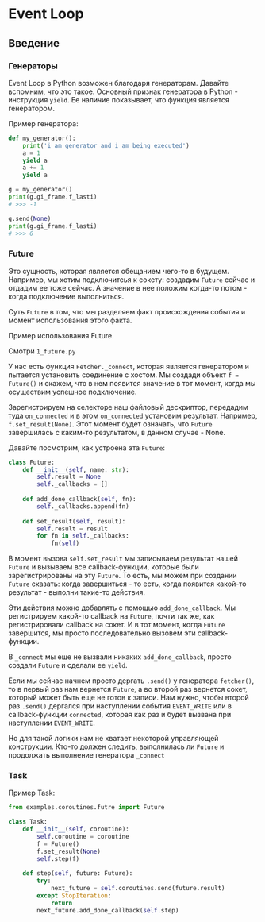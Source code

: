 # Event Loop

## Введение

### Генераторы

Event Loop в Python возможен благодаря генераторам. Давайте вспомним, что это такое. Основный признак генератора в Python - инструкция `yield`. Ее наличие показывает, что функция является генератором.

Пример генератора:

```python
def my_generator():
    print('i am generator and i am being executed')
    a = 1
    yield a
    a += 1
    yield a

g = my_generator()
print(g.gi_frame.f_lasti)
# >>> -1

g.send(None)
print(g.gi_frame.f_lasti)
# >>> 6
```

### Future

Это сущность, которая является обещанием чего-то в будущем. Например, мы хотим подключитсья к сокету: создадим `Future` сейчас и отдадим ее тоже сейчас. А значение в нее положим когда-то потом - когда подключение выполниться.

Суть `Future` в том, что мы разделяем факт происхождения события и момент использования этого факта.

Пример использования Future.

Смотри `1_future.py`

У нас есть функция `Fetcher._connect`, которая является генератором и пытается установить соединение с хостом. Мы создади объект `f = Future()` и скажем, что в нем появится значение в тот момент, когда мы осуществим успешное подключение.

Зарегистрируем на селекторе наш файловый дескриптор, передадим туда `on_connected` и в этом `on_connected` установим результат. Например, `f.set_result(None)`. Этот момент будет означать, что `Future` завершилась с каким-то результатом, в данном случае - None.

Давайте посмотрим, как устроена эта `Future`:

```python
class Future:
    def __init__(self, name: str):
        self.result = None
        self._callbacks = []
    
    def add_done_callback(self, fn):
        self._callbacks.append(fn)
    
    def set_result(self, result):
        self.result = result
        for fn in self._callbacks:
            fn(self)
```

В момент вызова `self.set_result` мы записываем результат нашей `Future` и вызываем все callback-функции, которые были зарегистрированы на эту `Future`. То есть, мы можем при создании `Future` сказать: когда завершиться - то есть, когда появится какой-то результат - выполни такие-то действия.

Эти действия можно добавлять с помощью `add_done_callback`. Мы регистрируем какой-то callback на `Future`, почти так же, как регистрировали callback на сокет. И в тот момент, когда `Future` завершится, мы просто последовательно вызовем эти callback-функции.

В `_connect` мы еще не вызвали никаких `add_done_callback`, просто создали `Future` и сделали ее `yield`.

Если мы сейчас начнем просто дергать `.send()` у генератора `fetcher()`, то в первый раз нам вернется `Future`, а во второй раз вернется сокет, который может быть еще не готов к записи. Нам нужно, чтобы второй раз `.send()` дергался при наступлении события `EVENT_WRITE` или в callback-функции `connected`, которая как раз и будет вызвана при наступлении `EVENT_WRITE`.

Но для такой логики нам не хватает некоторой управляющей конструкции. Кто-то должен следить, выполнилась ли `Future` и продолжать выполнение генератора `_connect`

### Task

Пример Task:

```python
from examples.coroutines.futre import Future

class Task:
    def __init__(self, coroutine):
        self.coroutine = coroutine
        f = Future()
        f.set_result(None)
        self.step(f)
    
    def step(self, future: Future):
        try:
            next_future = self.coroutines.send(future.result)
        except StopIteration:
            return
        next_future.add_done_callback(self.step)
```
